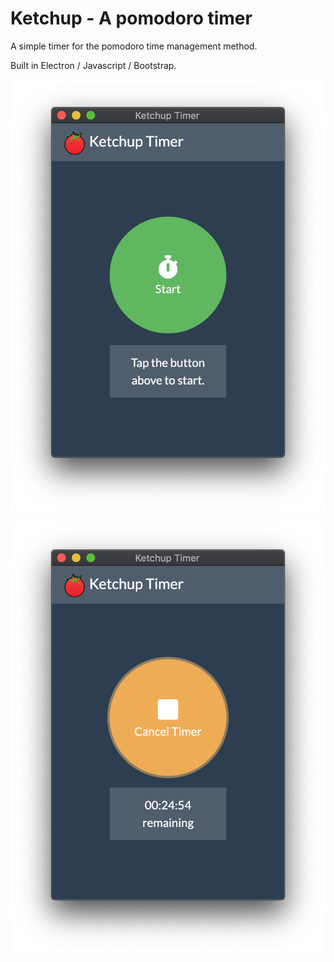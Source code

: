Ketchup - A pomodoro timer
===

A simple timer for the pomodoro time management method.

Built in Electron / Javascript / Bootstrap.

!["screenshot 1"](./docimages/ketchup-timer1.png)

!["screenshot 2"](./docimages/ketchup-timer2.png)
